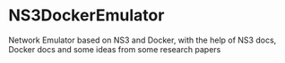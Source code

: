 # NS3DockerEmulator
Network Emulator based on NS3 and Docker, with the help of NS3 docs, Docker docs and some ideas from some research papers
